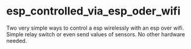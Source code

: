 # esp_controlled_via_esp_oder_wifi
Two very simple ways to control a esp wirelessly with an esp over wifi. Simple relay switch or even send values of sensors. No other hardware needed.
